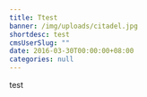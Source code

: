 ```yaml
---
title: Ttest
banner: /img/uploads/citadel.jpg
shortdesc: test
cmsUserSlug: ""
date: 2016-03-30T00:00:00+08:00
categories: null
---
```


test